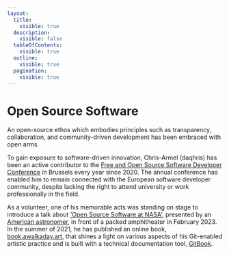 ```yaml
---
layout:
  title:
    visible: true
  description:
    visible: false
  tableOfContents:
    visible: true
  outline:
    visible: true
  pagination:
    visible: true
---
```


# Open Source Software

An open-source ethos which embodies principles such as transparency, collaboration, and community-driven development has been embraced with open arms.



To gain exposure to software-driven innovation, Chris-Armel (daqhris) has been an active contributor to the [Free and Open Source Software Developer Conference](https://fosdem.org/) in Brussels every year since 2020. The annual conference has enabled him to remain connected with the European software developer community, despite lacking the right to attend university or work professionally in the field.



As a volunteer, one of his memorable acts was standing on stage to introduce a talk about ['Open Source Software at NASA'](https://archive.fosdem.org/2023/schedule/event/nasa/), presented by an [American astronomer](https://crawfordsm.github.io/about/), in front of a packed amphitheater in February 2023. In the summer of 2021, he has published an online book, [book.awalkaday.art](../), that shines a light on various aspects of his Git-enabled artistic practice and is built with a technical documentation tool, [GitBook](https://www.gitbook.com/).

